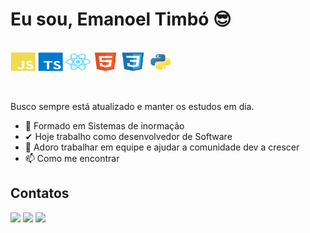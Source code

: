 # Eu sou, Emanoel Timbó 😎

<div style="display: inline_block"><br>
  <img align="center" alt="mano-Js" height="30" width="40" src="https://raw.githubusercontent.com/devicons/devicon/master/icons/javascript/javascript-plain.svg">
  <img align="center" alt="mano-Ts" height="30" width="40" src="https://raw.githubusercontent.com/devicons/devicon/master/icons/typescript/typescript-plain.svg">
  <img align="center" alt="mano-React" height="30" width="40" src="https://raw.githubusercontent.com/devicons/devicon/master/icons/react/react-original.svg">
  <img align="center" alt="mano-HTML" height="30" width="40" src="https://raw.githubusercontent.com/devicons/devicon/master/icons/html5/html5-original.svg">
  <img align="center" alt="mano-CSS" height="30" width="40" src="https://raw.githubusercontent.com/devicons/devicon/master/icons/css3/css3-original.svg">
  <img align="center" alt="mano-Python" height="30" width="40" src="https://raw.githubusercontent.com/devicons/devicon/master/icons/python/python-original.svg">
</div> 
<br>
<br>
<p>Busco sempre está atualizado e manter os estudos em dia.</p>

- 📖 Formado em Sistemas de inormação
- ✔  Hoje trabalho como desenvolvedor de Software
- 🤝 Adoro trabalhar em equipe e ajudar a comunidade dev a crescer
- 📫 Como me encontrar
  



## Contatos

<div> 
  <a href="https://www.linkedin.com/in/emanoel-timb%C3%B3-a90b62272/" target="_blank"><img src="https://img.shields.io/badge/-LinkedIn-%230077B5?style=for-the-badge&logo=linkedin&logoColor=white" target="_blank"></a> 
  <a href = "mailto:emanoelpontes8@gmail.com"><img src="https://img.shields.io/badge/-Gmail-%23333?style=for-the-badge&logo=gmail&logoColor=white" target="_blank"></a>
  <a href="https://instagram.com/emanoeltimbo" target="_blank"><img src="https://img.shields.io/badge/-Instagram-%23E4405F?style=for-the-badge&logo=instagram&logoColor=white" target="_blank"></a>
  
</div>

